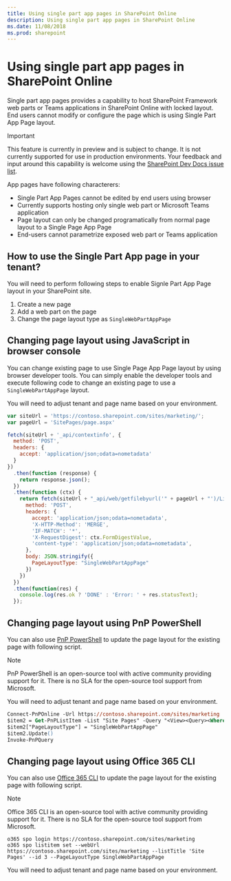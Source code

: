 ```yaml
---
title: Using single part app pages in SharePoint Online
description: Using single part app pages in SharePoint Online
ms.date: 11/08/2018
ms.prod: sharepoint
---
```


# Using single part app pages in SharePoint Online

Single part app pages provides a capability to host SharePoint Framework web parts or Teams applications in SharePoint Online with locked layout. End users cannot modify or configure the page which is using Single Part App Page layout.

> [!IMPORTANT]
> This feature is currently in preview and is subject to change. It is not currently supported for use in production environments. Your feedback and input around this capability is welcome using the [SharePoint Dev Docs issue list](https://github.com/SharePoint/sp-dev-docs/issues).

App pages have following characterers:

* Single Part App Pages cannot be edited by end users using browser
* Currently supports hosting only single web part or Microsoft Teams application
* Page layout can only be changed programatically from normal page layout to a Single Page App Page
* End-users cannot parametrize exposed web part or Teams application

## How to use the Single Part App page in your tenant?

You will need to perform following steps to enable Signle Part App Page layout in your SharePoint site. 

1. Create a new page
1. Add a web part on the page
1. Change the page layout type as `SingleWebPartAppPage`

## Changing page layout using JavaScript in browser console

You can change existing page to use Single Page App Page layout by using browser developer tools. You can simply enable the developer tools and execute following code to change an existing page to use a `SingleWebPartAppPage` layout.

You will need to adjust tenant and page name based on your environment.

```js
var siteUrl = 'https://contoso.sharepoint.com/sites/marketing/';
var pageUrl = 'SitePages/page.aspx'

fetch(siteUrl + '_api/contextinfo', {
  method: 'POST',
  headers: {
    accept: 'application/json;odata=nometadata'
  }
})
  .then(function (response) {
    return response.json();
  })
  .then(function (ctx) {
    return fetch(siteUrl + "_api/web/getfilebyurl('" + pageUrl + "')/ListItemAllFields", {
      method: 'POST',
      headers: {
        accept: 'application/json;odata=nometadata',
        'X-HTTP-Method': 'MERGE',
        'IF-MATCH': '*',
        'X-RequestDigest': ctx.FormDigestValue,
        'content-type': 'application/json;odata=nometadata',
      },
      body: JSON.stringify({
        PageLayoutType: "SingleWebPartAppPage"
      })
    })
  })
  .then(function(res) {
    console.log(res.ok ? 'DONE' : 'Error: ' + res.statusText);
  });
```

## Changing page layout using PnP PowerShell

You can also use [PnP PowerShell](https://docs.microsoft.com/en-us/powershell/sharepoint/sharepoint-pnp/sharepoint-pnp-cmdlets?view=sharepoint-ps) to update the page layout for the existing page with following script.

> [!NOTE]
> PnP PowerShell is an open-source tool with active community providing support for it. There is no SLA for the open-source tool support from Microsoft.

You will need to adjust tenant and page name based on your environment.

```ps
Connect-PnPOnline -Url https://contoso.sharepoint.com/sites/marketing
$item2 = Get-PnPListItem -List "Site Pages" -Query "<View><Query><Where><Eq><FieldRef Name='FileLeafRef'/><Value Type='Text'>page.aspx</Value></Eq></Where></Query></View>"
$item2["PageLayoutType"] = "SingleWebPartAppPage"
$item2.Update()
Invoke-PnPQuery
```

## Changing page layout using Office 365 CLI

You can also use [Office 365 CLI](https://pnp.github.io/office365-cli/) to update the page layout for the existing page with following script.

> [!NOTE]
> Office 365 CLI is an open-source tool with active community providing support for it. There is no SLA for the open-source tool support from Microsoft.

```
o365 spo login https://contoso.sharepoint.com/sites/marketing
o365 spo listitem set --webUrl https://contoso.sharepoint.com/sites/marketing --listTitle 'Site Pages' --id 3 --PageLayoutType SingleWebPartAppPage
```

You will need to adjust tenant and page name based on your environment.